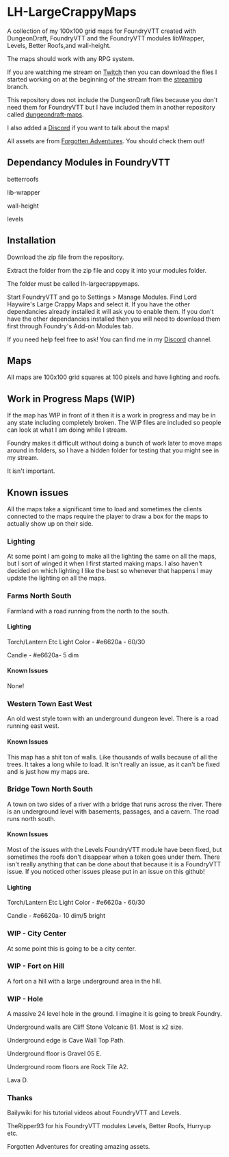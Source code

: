 # LH-LargeCrappyMaps

A collection of my 100x100 grid maps for FoundryVTT created with DungeonDraft, FoundryVTT and the FoundryVTT modules libWrapper, Levels, Better Roofs,and wall-height.

The maps should work with any RPG system.

If you are watching me stream on [Twitch](https://www.twitch.tv/lordhaywire) then you can download the files I started working on at the beginning of the stream from the [streaming](https://github.com/lordhaywire/lh-largecrappymaps/tree/streaming) branch.

This repository does not include the DungeonDraft files because you don't need them for FoundryVTT but I have included them in another repository called [dungeondraft-maps](https://github.com/lordhaywire/dungeondraft-maps).  

I also added a [Discord](https://discord.gg/NfVdrnwEQ4) if you want to talk about the maps!

All assets are from [Forgotten Adventures](https://www.patreon.com/forgottenadventures).  You should check them out!

## Dependancy Modules in FoundryVTT

betterroofs

lib-wrapper

wall-height

levels

## Installation

Download the zip file from the repository.

Extract the folder from the zip file and copy it into your modules folder.

The folder must be called lh-largecrappymaps.

Start FoundryVTT and go to Settings > Manage Modules.  Find Lord Haywire's Large Crappy Maps and select it.  If you have the other dependancies already installed it will ask you to enable them.  If you don't have the other dependancies installed then you will need to download them first through Foundry's Add-on Modules tab.

If you need help feel free to ask!  You can find me in my [Discord](https://discord.gg/NfVdrnwEQ4) channel.

## Maps

All maps are 100x100 grid squares at 100 pixels and have lighting and roofs.

## Work in Progress Maps (WIP)

If the map has WIP in front of it then it is a work in progress and may be in any state including completely broken.  The WIP files are included so people can look at what I am doing while I stream.

Foundry makes it difficult without doing a bunch of work later to move maps around in folders, so I have a hidden folder for testing that you might see in my stream.  

It isn't important.

## Known issues

All the maps take a significant time to load and sometimes the clients connected to the maps require the player to draw a box for the maps to actually show up on their side.

### Lighting

At some point I am going to make all the lighting the same on all the maps, but I sort of winged it when I first started making maps.  I also haven't decided on which lighting I like the best so whenever that happens I may update the lighting on all the maps.

### Farms North South

Farmland with a road running from the north to the south.

#### Lighting

Torch/Lantern Etc Light Color - #e6620a - 60/30

Candle - #e6620a- 5 dim

#### Known Issues

None!

### Western Town East West

An old west style town with an underground dungeon level.  There is a road running east west.

#### Known Issues

This map has a shit ton of walls.  Like thousands of walls because of all the trees.  It takes a long while to load.  It isn't really an issue, as it can't be fixed and is just how my maps are.

### Bridge Town North South

A town on two sides of a river with a bridge that runs across the river.  There is an underground level with basements, passages, and a cavern.  The road runs north south.

#### Known Issues

Most of the issues with the Levels FoundryVTT module have been fixed, but sometimes the roofs don't disappear when a token goes under them.  There isn't really anything that can be done about that because it is a FoundryVTT issue.  If you noticed other issues please put in an issue on this github!

#### Lighting

Torch/Lantern Etc Light Color - #e6620a - 60/30

Candle - #e6620a- 10 dim/5 bright

### WIP - City Center

At some point this is going to be a city center.

### WIP - Fort on Hill

A fort on a hill with a large underground area in the hill.

### WIP - Hole

A massive 24 level hole in the ground.  I imagine it is going to break Foundry.

Underground walls are Cliff Stone Volcanic B1. Most is x2 size.

Underground edge is Cave Wall Top Path.

Underground floor is Gravel 05 E.

Underground room floors are Rock Tile A2.

Lava D.



### Thanks

Bailywiki for his tutorial videos about FoundryVTT and Levels.

TheRipper93 for his FoundryVTT modules Levels, Better Roofs, Hurryup etc.

Forgotten Adventures for creating amazing assets.